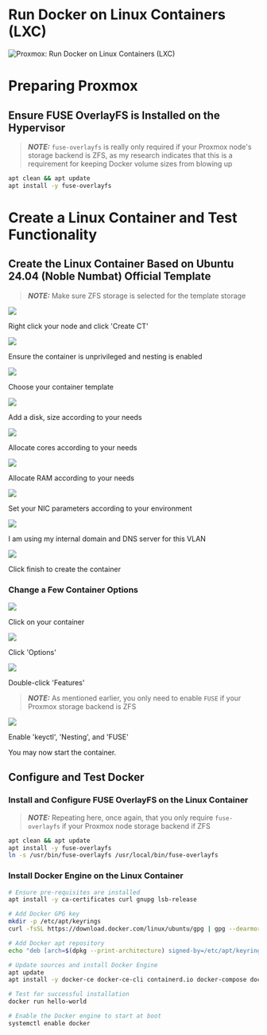 # Run Docker on Linux Containers (LXC)


![Proxmox: Run Docker on Linux Containers (LXC)](_assets/docker-logo.png)

# Preparing Proxmox

## Ensure FUSE OverlayFS is Installed on the Hypervisor

> **_NOTE:_** `fuse-overlayfs`  is really only required if your Proxmox node's storage backend is ZFS, as my research indicates that this is a requirement for keeping Docker volume sizes from blowing up


```bash
apt clean && apt update
apt install -y fuse-overlayfs
```

# Create a Linux Container and Test Functionality

## Create the Linux Container Based on Ubuntu 24.04 (Noble Numbat) Official Template

> **_NOTE:_** Make sure ZFS storage is selected for the template storage

![](_assets/image.png)

Right click your node and click 'Create CT'

[![](_assets/image-1.png)](_assets/image-1.png)

Ensure the container is unprivileged and nesting is enabled

[![](_assets/image-2.png)](_assets/image-2.png)

Choose your container template

[![](_assets/image-3.png)](_assets/image-3.png)

Add a disk, size according to your needs

[![](_assets/image-4.png)](_assets/image-4.png)

Allocate cores according to your needs

[![](_assets/image-5.png)](_assets/image-5.png)

Allocate RAM according to your needs

[![](_assets/image-6.png)](_assets/image-6.png)

Set your NIC parameters according to your environment

[![](_assets/image-7.png)](_assets/image-7.png)

I am using my internal domain and DNS server for this VLAN

[![](_assets/image-8.png)](_assets/image-8.png)

Click finish to create the container

  
  

### Change a Few Container Options

[![](_assets/image-9.png)](_assets/image-9.png)

Click on your container

[![](_assets/image-10.png)](_assets/image-10.png)

Click 'Options'

[![](_assets/image-11.png)](_assets/image-11.png)

Double-click 'Features'

> **_NOTE:_** As mentioned earlier, you only need to enable  `FUSE`  if your Proxmox storage backend is ZFS

[![](_assets/image-18.png)](_assets/image-18.png)

Enable 'keyctl', 'Nesting', and 'FUSE'

You may now start the container.


## Configure and Test Docker

### Install and Configure FUSE OverlayFS on the Linux Container

> **_NOTE:_** Repeating here, once again, that you only require  `fuse-overlayfs`  if your Proxmox node storage backend if ZFS

```bash
apt clean && apt update
apt install -y fuse-overlayfs
ln -s /usr/bin/fuse-overlayfs /usr/local/bin/fuse-overlayfs
```


### Install Docker Engine on the Linux Container

```bash
# Ensure pre-requisites are installed
apt install -y ca-certificates curl gnupg lsb-release

# Add Docker GPG key
mkdir -p /etc/apt/keyrings
curl -fsSL https://download.docker.com/linux/ubuntu/gpg | gpg --dearmor -o /etc/apt/keyrings/docker.gpg

# Add Docker apt repository
echo "deb [arch=$(dpkg --print-architecture) signed-by=/etc/apt/keyrings/docker.gpg] https://download.docker.com/linux/ubuntu $(lsb_release -cs) stable" | tee /etc/apt/sources.list.d/docker.list > /dev/null

# Update sources and install Docker Engine
apt update
apt install -y docker-ce docker-ce-cli containerd.io docker-compose docker-compose-plugin

# Test for successful installation
docker run hello-world

# Enable the Docker engine to start at boot
systemctl enable docker
